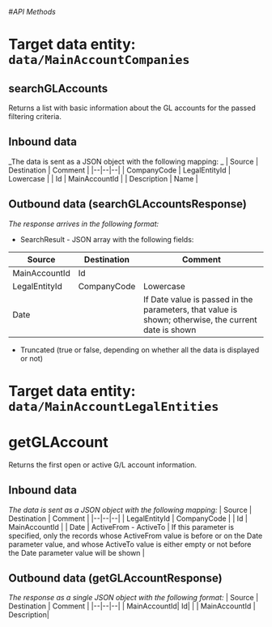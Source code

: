 #_API Methods_

# Target data entity: `data/MainAccountCompanies`

## **searchGLAccounts**
Returns a list with basic information about the GL accounts for the passed filtering criteria.

## Inbound data

_The data is sent as a JSON object with the following mapping: _
| Source | Destination | Comment |
|--|--|--|
| CompanyCode | LegalEntityId | Lowercase | 
| Id | MainAccountId |
| Description | Name |

## Outbound data (searchGLAccountsResponse)
_The response arrives in the following format:_
- SearchResult - JSON array with the following fields:

| Source | Destination | Comment |
|--|--|--|
| MainAccountId | Id |
| LegalEntityId| CompanyCode | Lowercase |
| Date | | If Date value is passed in the parameters, that value is shown; otherwise, the current date is shown |
- Truncated (true or false, depending on whether all the data is displayed or not)


# Target data entity: `data/MainAccountLegalEntities`

# **getGLAccount**
Returns the first open or active G/L account information.
## Inbound data
_The data is sent as a JSON object with the following mapping:_
| Source | Destination | Comment |
|--|--|--|
| LegalEntityId | CompanyCode |
| Id | MainAccountId |
| Date | ActiveFrom - ActiveTo | If this parameter is specified, only the records whose ActiveFrom value is before or on the Date parameter value, and whose ActiveTo value is either empty or not before the Date parameter value will be shown |

## Outbound data (getGLAccountResponse)
_The response as a single JSON object with the following format:_
| Source | Destination | Comment |
|--|--|--|
| MainAccountId| Id| |
| MainAccountId | Description|